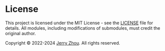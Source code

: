 # License

This project is licensed under the MIT License - see the [LICENSE](https://github.com/YangguangZhou/Monet-All/blob/main/LICENSE) file for details. All modules, including modifications of submodules, must credit the original author.

Copyright © 2022-2024 [Jerry Zhou](https://jerryz.com.cn). All rights reserved.
